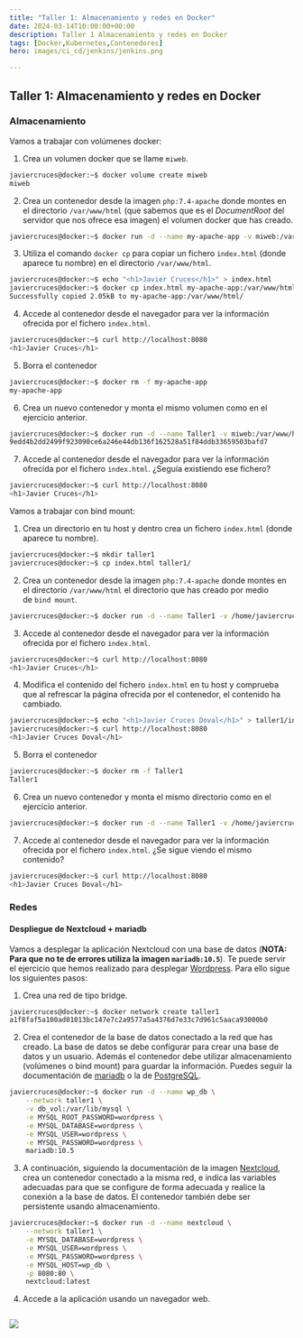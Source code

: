 ```yaml
---
title: "Taller 1: Almacenamiento y redes en Docker"
date: 2024-03-14T10:00:00+00:00
description: Taller 1 Almacenamiento y redes en Docker
tags: [Docker,Kubernetes,Contenedores]
hero: images/ci_cd/jenkins/jenkins.png

---
```

<!-- Google tag (gtag.js) -->
<script async src="https://www.googletagmanager.com/gtag/js?id=G-GVDYVWJLRH"></script>
<script>
  window.dataLayer = window.dataLayer || [];
  function gtag(){dataLayer.push(arguments);}
  gtag('js', new Date());

  gtag('config', 'G-GVDYVWJLRH');
</script>

##  Taller 1: Almacenamiento y redes en Docker

###  Almacenamiento

Vamos a trabajar con volúmenes docker:

1. Crea un volumen docker que se llame `miweb`.

```bash
javiercruces@docker:~$ docker volume create miweb
miweb
```

2. Crea un contenedor desde la imagen `php:7.4-apache` donde montes en el directorio `/var/www/html` (que sabemos que es el _DocumentRoot_ del servidor que nos ofrece esa imagen) el volumen docker que has creado.

```bash
javiercruces@docker:~$ docker run -d --name my-apache-app -v miweb:/var/www/html -p 8080:80 php:7.4-apache
```

3. Utiliza el comando `docker cp` para copiar un fichero `index.html` (donde aparece tu nombre) en el directorio `/var/www/html`.

```bash
javiercruces@docker:~$ echo "<h1>Javier Cruces</h1>" > index.html
javiercruces@docker:~$ docker cp index.html my-apache-app:/var/www/html/
Successfully copied 2.05kB to my-apache-app:/var/www/html/
```

4. Accede al contenedor desde el navegador para ver la información ofrecida por el fichero `index.html`.

```bash
javiercruces@docker:~$ curl http://localhost:8080
<h1>Javier Cruces</h1>
```

5. Borra el contenedor

```bash
javiercruces@docker:~$ docker rm -f my-apache-app
my-apache-app
```

6. Crea un nuevo contenedor y monta el mismo volumen como en el ejercicio anterior.

```bash
javiercruces@docker:~$ docker run -d --name Taller1 -v miweb:/var/www/html -p 8080:80 php:7.4-apache
9edd4b2dd2499f923090ce6a246e44db136f162528a51f84ddb33659503bafd7
```

7. Accede al contenedor desde el navegador para ver la información ofrecida por el fichero `index.html`. ¿Seguía existiendo ese fichero?

```bash
javiercruces@docker:~$ curl http://localhost:8080
<h1>Javier Cruces</h1>
```

Vamos a trabajar con bind mount:

1. Crea un directorio en tu host y dentro crea un fichero `index.html` (donde aparece tu nombre).

```bash
javiercruces@docker:~$ mkdir taller1
javiercruces@docker:~$ cp index.html taller1/
```

2. Crea un contenedor desde la imagen `php:7.4-apache` donde montes en el directorio `/var/www/html` el directorio que has creado por medio de `bind mount`.

```bash
javiercruces@docker:~$ docker run -d --name Taller1 -v /home/javiercruces/taller1/:/var/www/html -p 8080:80 php:7.4-apache
```

3. Accede al contenedor desde el navegador para ver la información ofrecida por el fichero `index.html`.

```bash
javiercruces@docker:~$ curl http://localhost:8080
<h1>Javier Cruces</h1>
```

4. Modifica el contenido del fichero `index.html` en tu host y comprueba que al refrescar la página ofrecida por el contenedor, el contenido ha cambiado.

```bash
javiercruces@docker:~$ echo "<h1>Javier Cruces Doval</h1>" > taller1/index.html
javiercruces@docker:~$ curl http://localhost:8080
<h1>Javier Cruces Doval</h1>

```

5. Borra el contenedor

```bash
javiercruces@docker:~$ docker rm -f Taller1
Taller1
```

6. Crea un nuevo contenedor y monta el mismo directorio como en el ejercicio anterior.

```bash
javiercruces@docker:~$ docker run -d --name Taller1 -v /home/javiercruces/taller1/:/var/www/html -p 8080:80 php:7.4-apache
```

7. Accede al contenedor desde el navegador para ver la información ofrecida por el fichero `index.html`. ¿Se sigue viendo el mismo contenido?

```bash
javiercruces@docker:~$ curl http://localhost:8080
<h1>Javier Cruces Doval</h1>
```

### Redes

#### Despliegue de Nextcloud + mariadb

Vamos a desplegar la aplicación Nextcloud con una base de datos (**NOTA: Para que no te de errores utiliza la imagen `mariadb:10.5`**). Te puede servir el ejercicio que hemos realizado para desplegar [Wordpress](https://fp.josedomingo.org/iaw/4_docker/wordpress.html). Para ello sigue los siguientes pasos:

1. Crea una red de tipo bridge.

```bash
javiercruces@docker:~$ docker network create taller1          
a1f8faf5a100ad01013bc147e7c2a9577a5a4376d7e33c7d961c5aaca93000b0

```

2. Crea el contenedor de la base de datos conectado a la red que has creado. La base de datos se debe configurar para crear una base de datos y un usuario. Además el contenedor debe utilizar almacenamiento (volúmenes o bind mount) para guardar la información. Puedes seguir la documentación de [mariadb](https://hub.docker.com/_/mariadb) o la de [PostgreSQL](https://hub.docker.com/_/postgres).

```bash
javiercruces@docker:~$ docker run -d --name wp_db \
    --network taller1 \
    -v db_vol:/var/lib/mysql \
    -e MYSQL_ROOT_PASSWORD=wordpress \
    -e MYSQL_DATABASE=wordpress \
    -e MYSQL_USER=wordpress \
    -e MYSQL_PASSWORD=wordpress \
    mariadb:10.5
```

3. A continuación, siguiendo la documentación de la imagen [Nextcloud](https://hub.docker.com/_/nextcloud), crea un contenedor conectado a la misma red, e indica las variables adecuadas para que se configure de forma adecuada y realice la conexión a la base de datos. El contenedor también debe ser persistente usando almacenamiento.

```bash
javiercruces@docker:~$ docker run -d --name nextcloud \
    --network taller1 \
    -e MYSQL_DATABASE=wordpress \
    -e MYSQL_USER=wordpress \
    -e MYSQL_PASSWORD=wordpress \
    -e MYSQL_HOST=wp_db \
    -p 8080:80 \
    nextcloud:latest

```

4. Accede a la aplicación usando un navegador web.

```bash

```

![](../img/Pasted_image_20240119110827.png)
